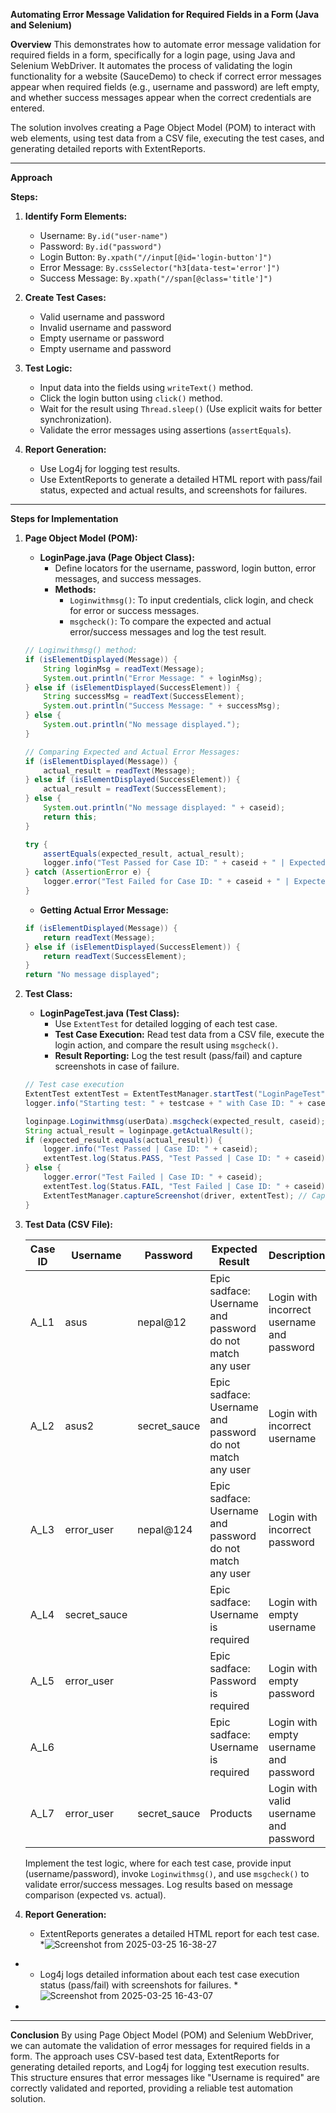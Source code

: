 **Automating Error Message Validation for Required Fields in a Form (Java and Selenium)**

**Overview**
This demonstrates how to automate error message validation for required fields in a form, specifically for a login page, using Java and Selenium WebDriver. It automates the process of validating the login functionality for a website (SauceDemo) to check if correct error messages appear when required fields (e.g., username and password) are left empty, and whether success messages appear when the correct credentials are entered.

The solution involves creating a Page Object Model (POM) to interact with web elements, using test data from a CSV file, executing the test cases, and generating detailed reports with ExtentReports.

---

**Approach**

**Steps:**
1. **Identify Form Elements:**
   - Username: `By.id("user-name")`
   - Password: `By.id("password")`
   - Login Button: `By.xpath("//input[@id='login-button']")`
   - Error Message: `By.cssSelector("h3[data-test='error']")`
   - Success Message: `By.xpath("//span[@class='title']")`

2. **Create Test Cases:**
   - Valid username and password
   - Invalid username and password
   - Empty username or password
   - Empty username and password

3. **Test Logic:**
   - Input data into the fields using `writeText()` method.
   - Click the login button using `click()` method.
   - Wait for the result using `Thread.sleep()` (Use explicit waits for better synchronization).
   - Validate the error messages using assertions (`assertEquals`).

4. **Report Generation:**
   - Use Log4j for logging test results.
   - Use ExtentReports to generate a detailed HTML report with pass/fail status, expected and actual results, and screenshots for failures.

---

**Steps for Implementation**

1. **Page Object Model (POM):**

   - **LoginPage.java (Page Object Class):**
     - Define locators for the username, password, login button, error messages, and success messages.
     - **Methods:**
       - `Loginwithmsg()`: To input credentials, click login, and check for error or success messages.
       - `msgcheck()`: To compare the expected and actual error/success messages and log the test result.

   ```java
   // Loginwithmsg() method:
   if (isElementDisplayed(Message)) {
       String loginMsg = readText(Message);
       System.out.println("Error Message: " + loginMsg);
   } else if (isElementDisplayed(SuccessElement)) {
       String successMsg = readText(SuccessElement);
       System.out.println("Success Message: " + successMsg);
   } else {
       System.out.println("No message displayed.");
   }

   // Comparing Expected and Actual Error Messages:
   if (isElementDisplayed(Message)) {
       actual_result = readText(Message);
   } else if (isElementDisplayed(SuccessElement)) {
       actual_result = readText(SuccessElement);
   } else {
       System.out.println("No message displayed: " + caseid);
       return this;
   }

   try {
       assertEquals(expected_result, actual_result);
       logger.info("Test Passed for Case ID: " + caseid + " | Expected: " + expected_result + " | Actual: " + actual_result);
   } catch (AssertionError e) {
       logger.error("Test Failed for Case ID: " + caseid + " | Expected: " + expected_result + " | Actual: " + actual_result);
   }
   ```

   - **Getting Actual Error Message:**
   ```java
   if (isElementDisplayed(Message)) {
       return readText(Message);
   } else if (isElementDisplayed(SuccessElement)) {
       return readText(SuccessElement);
   }
   return "No message displayed";
   ```

2. **Test Class:**

   - **LoginPageTest.java (Test Class):**
     - Use `ExtentTest` for detailed logging of each test case.
     - **Test Case Execution:** Read test data from a CSV file, execute the login action, and compare the result using `msgcheck()`.
     - **Result Reporting:** Log the test result (pass/fail) and capture screenshots in case of failure.

   ```java
   // Test case execution
   ExtentTest extentTest = ExtentTestManager.startTest("LoginPageTest", testcase, caseid);
   logger.info("Starting test: " + testcase + " with Case ID: " + caseid);

   loginpage.Loginwithmsg(userData).msgcheck(expected_result, caseid);
   String actual_result = loginpage.getActualResult();
   if (expected_result.equals(actual_result)) {
       logger.info("Test Passed | Case ID: " + caseid);
       extentTest.log(Status.PASS, "Test Passed | Case ID: " + caseid);
   } else {
       logger.error("Test Failed | Case ID: " + caseid);
       extentTest.log(Status.FAIL, "Test Failed | Case ID: " + caseid);
       ExtentTestManager.captureScreenshot(driver, extentTest); // Capture failure screenshot
   }
   ```

3. **Test Data (CSV File):**

   | Case ID | Username       | Password    | Expected Result                                         | Description                        |
   |---------|----------------|-------------|---------------------------------------------------------|------------------------------------|
   | A_L1    | asus           | nepal@12    | Epic sadface: Username and password do not match any user | Login with incorrect username and password |
   | A_L2    | asus2          | secret_sauce| Epic sadface: Username and password do not match any user | Login with incorrect username     |
   | A_L3    | error_user     | nepal@124  | Epic sadface: Username and password do not match any user | Login with incorrect password     |
   | A_L4    | secret_sauce   |             | Epic sadface: Username is required                      | Login with empty username         |
   | A_L5    | error_user     |             | Epic sadface: Password is required                      | Login with empty password         |
   | A_L6    |                |             | Epic sadface: Username is required                      | Login with empty username and password |
   | A_L7    | error_user     | secret_sauce| Products                                                | Login with valid username and password |

   Implement the test logic, where for each test case, provide input (username/password), invoke `Loginwithmsg()`, and use `msgcheck()` to validate error/success messages. Log results based on message comparison (expected vs. actual).

4. **Report Generation:**
   - ExtentReports generates a detailed HTML report for each test case.
   *![Screenshot from 2025-03-25 16-38-27](https://github.com/user-attachments/assets/71605c00-0fcf-44fd-bae5-619b8b72416e)
*
   - Log4j logs detailed information about each test case execution status (pass/fail) with screenshots for failures.
 *![Screenshot from 2025-03-25 16-43-07](https://github.com/user-attachments/assets/1f7bfc58-ec7c-418f-9a9e-61aa207b1447)
*
---

**Conclusion**
By using Page Object Model (POM) and Selenium WebDriver, we can automate the validation of error messages for required fields in a form. The approach uses CSV-based test data, ExtentReports for generating detailed reports, and Log4j for logging test execution results. This structure ensures that error messages like "Username is required" are correctly validated and reported, providing a reliable test automation solution.
